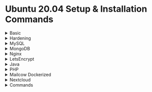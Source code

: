 # **Ubuntu 20.04 Setup & Installation Commands**

<details>
  <summary>Basic</summary>

## First start
```sh
apt update
apt upgrade

ufw allow OpenSSH
ufw enable
```

## Sudo User
```sh
adduser username
usermod -aG sudo username

(when key auth is enabled, copy key)
rsync --archive --chown=username:username ~/.ssh /home/username
```

## Key Auth Only
```sh
nano /etc/ssh/sshd_config

PasswordAuthentication no
ChallengeResponseAuthentication no
UsePAM yes

(if only sudo user should be allowed, WARNING: test login with sudo user before disabling)
PermitRootLogin no

service ssh restart
```

## Timezone
```sh
timedatectl set-timezone Europe/Berlin
```
</details>

<details>
  <summary>Hardening</summary>
  
## OpenSSH
### General
1. Change ssh settings in /etc/ssh/sshd_config add or replace the following lines for security (if key auth already enabled)
```sh
Protocol 2
LoginGraceTime 20
PermitRootLogin without-password
StrictModes yes
MaxAuthTries 3
PasswordAuthentication no
ChallengeResponseAuthentication no
UsePAM yes
AllowAgentForwarding no
AllowTcpForwarding no
X11Forwarding no
```
### Algorithms
2. For only secure and unexploitable algorithms add these lines too:
```sh
macs hmac-sha2-512-etm@openssh.com,hmac-sha2-256-etm@openssh.com,umac-128-etm@openssh.com

kexalgorithms curve25519-sha256,curve25519-sha256@libssh.org,diffie-hellman-group-exchange-sha256,diffie-hellman-group16-sha512,diffie-hellman-group18-sha512

hostkeyalgorithms ssh-ed25519-cert-v01@openssh.com,sk-ssh-ed25519-cert-v01@openssh.com,rsa-sha2-512-cert-v01@openssh.com,rsa-sha2-256-cert-v01@openssh.com,ssh-ed25519,sk-ssh-ed25519@openssh.com,rsa-sha2-512,rsa-sha2-256

```
3. Restart with "service ssh restart"

</details>

<details>
  <summary>MySQL</summary>

## MySQL
```sh
apt install mysql-server
mysql_secure_installation

mysql
CREATE USER 'username'@'localhost' IDENTIFIED BY 'password';
GRANT CREATE, ALTER, DROP, INSERT, UPDATE, DELETE, SELECT, REFERENCES, RELOAD on *.* TO 'username'@'localhost' WITH GRANT OPTION;
FLUSH PRIVILEGES;
exit

systemctl enable mysql
```
### MySQL Test
```sh
mysqladmin -p -u username version
```
</details>
<details>
  <summary>MongoDB</summary>
    
## MongoDB
```sh
curl -fsSL https://www.mongodb.org/static/pgp/server-4.4.asc | sudo apt-key add -
echo "deb [ arch=amd64,arm64 ] https://repo.mongodb.org/apt/ubuntu focal/mongodb-org/4.4 multiverse" | sudo tee /etc/apt/sources.list.d/mongodb-org-4.4.list
apt update
apt install mongodb-org

systemctl start mongod.service
systemctl enable mongod
```
### MongoDB Test
```sh
mongo --eval 'db.runCommand({ connectionStatus: 1 })'
```
### MongoDB Secure
```sh
mongo
use admin

db.createUser(
    {
        user: "username",
        pwd: passwordPrompt(),
        roles: [ { role: "root", db: "admin" } ]
    }
)

exit

nano /etc/mongod.conf

security:
  authorization: "enabled"

systemctl restart mongod
```
</details>

<details>
  <summary>Nginx</summary>

## Nginx
```sh
apt install nginx
ufw allow 'Nginx Full'
systemctl enable nginx
```
### Enable Nginx Conf
```sh
ln -s /etc/nginx/sites-available/example.com /etc/nginx/sites-enabled/
```
## Nginx Conf Folder
```sh
server {
    listen 80;
    listen [::]:80;

    root /var/www/example.com;
    server_name example.com www.example.com;
    index index.html index.htm;
}
```
## Nginx Conf Reverse Proxy
```sh
server {
    listen 80;
    listen [::]:80;
    server_name sub.example.com;
        
    location / {
        proxy_pass http://127.0.0.1:8080;
        proxy_set_header X-Forwarded-For $proxy_add_x_forwarded_for;
        proxy_set_header X-Forwarded-Proto $scheme;
        proxy_set_header X-Forwarded-Port $server_port;
    }
}
```
### Redirect to Https and Non-www
```sh
if ($host = www.example.com) {
    return 301 https://example.com$request_uri;
}
```
</details>

<details>
  <summary>LetsEncrypt</summary>
    
## LetsEncrypt
```sh
apt install certbot python3-certbot-nginx

certbot --nginx -d example.com -d www.example.com
```
### Test LetsEncrypt
```sh
systemctl status certbot.timer
certbot renew --dry-run
```
</details>

<details>
  <summary>Java</summary>
    
## Java
```sh
apt install default-jre
```
</details>

<details>
  <summary>PHP</summary>
    
## PHP
```sh
apt-get install php-fpm php-mysql
```
### PHP Secure
```sh
nano /etc/php/7.4/fpm/php.ini

Change
;cgi.fix_pathinfo=1
to
cgi.fix_pathinfo=0

systemctl restart php7.4-fpm
```
### PHP Nginx
```sh
server {
    listen 80;
    listen [::]:80;
    
    server_name example.com www.example.com;
    root /var/www/example.com;

    index index.html index.htm index.php;

    location / {
        try_files $uri $uri/ =404;
    }

    location ~ \.php$ {
        include snippets/fastcgi-php.conf;
        fastcgi_pass unix:/var/run/php/php7.4-fpm.sock;
     }
}
```
</details>

<details>
  <summary>Mailcow Dockerized</summary>
    
## Mailcow Dockerized
Type | Host | Value
--- | --- | ---
A Record | mail | Server-IP
CNAME Record | autoconfig | mail.example.com
CNAME Record | autodiscover | mail.example.com
TXT Record | @ | v=spf1 mx ~all
TXT Record | _dmarc | v=DMARC1; p=reject; rua=mailto:mailauth-reports@example.com
MX Record | @ | mail.example.com (Priority 10)
PTR (Reverse DNS) | Server-IP | mail.example.com

### Mailcow Installation
```sh
apt install curl nano git apt-transport-https ca-certificates gnupg2 software-properties-common -y

wget -q https://download.docker.com/linux/ubuntu/gpg -O- | apt-key add -
add-apt-repository "deb [arch=amd64] https://download.docker.com/linux/ubuntu $(lsb_release -cs) stable"

apt update
apt install docker-ce docker-ce-cli -y

curl -L https://github.com/docker/compose/releases/download/$(curl -Ls https://www.servercow.de/docker-compose/latest.php)/docker-compose-$(uname -s)-$(uname -m) > /usr/local/bin/docker-compose
chmod +x /usr/local/bin/docker-compose

cd /opt
git clone https://github.com/mailcow/mailcow-dockerized
cd mailcow-dockerized
./generate_config.sh

docker-compose pull
docker-compose up -d
```

### Mailcow Config
1. Navigate to mail.example.com
2. Login with admin:moohoo
3. Edit Administrator details and change password
4. Click Configuration in top menu > Mail Setup
5. Domains > Add domain and restart SOGo
6. Mailboxes > Add mailbox


### DKIM Config
1. Configuration > ARC/DKIM keys
2. Put in domain in input field
3. DKIM key length > 2048 bits
4. Click "Add"
5. Copy whole key starting with v=DKIM1;k=rsa;t=s;s=email;p=
6. Add following DNS Record

Type | Host | Value
--- | --- | ---
TXT Record | dkim._domainkey | v=DKIM1;k=rsa;t=s;s=email;p= [...]

7. Test the rating on mail-tester.com to not get added to blocklists

### Third Party Use
Type | Protocol | Hostname | Port | SSL | Auth
--- | --- | --- | --- | --- | ---
Incoming | IMAP | mail.example.com | 993 | SSL/TLS | Mailbox User
Incoming | POP3 | mail.example.com | 995 | SSL/TLS | Mailbox User
Outgoing | SMTP | mail.example.com | 587 | STARTTLS | Mailbox User
</details>
<details>
  <summary>Nextcloud</summary>

## Nextcloud with Nginx
### PHP Preconf
```sh
apt install php-imagick php7.4-common php7.4-mysql php7.4-fpm php7.4-gd php7.4-json php7.4-curl  php7.4-zip php7.4-xml php7.4-mbstring php7.4-bz2 php7.4-intl php7.4-bcmath php7.4-gmp

nano /etc/php/7.4/fpm/php.ini
memory_limit = 512M
upload_max_filesize = 512M
max_input_time 1800
max_execution_time 1800

nano /etc/php/7.4/fpm/pool.d/www.conf
clear_env = no

systemctl restart php7.4-fpm
```
### MySQL Database
```sh
mysql
CREATE DATABASE nextcloud;
CREATE USER nextcloud@localhost IDENTIFIED BY 'password';
GRANT ALL PRIVILEGES ON nextcloud.* TO 'nextcloud'@'localhost';
FLUSH PRIVILEGES;
exit
```

### Install Nextcloud
```sh
apt install wget unzip zip -y
cd /var/www/
wget https://download.nextcloud.com/server/releases/latest.zip
unzip latest.zip
sudo chown -R www-data:www-data /var/www/nextcloud
rm latest.zip

mkdir /usr/share/nginx/nextcloud-data
chown www-data:www-data /usr/share/nginx/nextcloud-data -R
```

### Nginx
[NGINX CONFIG](cloud.example.com.txt)
```sh
nano /etc/nginx/sites-available/cloud.example.com

(put in config from above and change server_name and root folder)

ln -s /etc/nginx/sites-available/cloud.example.com /etc/nginx/sites-enabled/
nginx -t 
systemctl restart nginx

certbot --nginx --redirect --staple-ocsp -d cloud.example.com
```

### HSTS
```sh
nano /etc/nginx/sites-available/cloud.example.com

listen 443 ssl http2; # managed by Certbot

(under listen and ssl) >
add_header Strict-Transport-Security "max-age=31536000" always;

nginx -t
systemctl reload nginx
```

```sh
ufw allow http
ufw allow https
```

### Finish Installation
1. Navigate to cloud.example.com
2. Input Admin Credentials
3. Folder: /usr/share/nginx/nextcloud-data
4. Previously created sql credentials
5. Untick the box at the bottom that recommends the installation of additional apps
6. Click "Finish Setup"

### Fix Missing Indexes
```sh
cd /var/www/nextcloud/
sudo -u www-data php occ db:add-missing-indices
```

</details>
<details>
  <summary>Commands</summary>
    
# **Ubuntu 20.04 Commands**
### Journal
```sh
journalctl -u service -n 500
```
</details>
